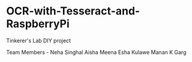 # OCR-with-Tesseract-and-RaspberryPi

Tinkerer's Lab DIY project

Team Members - Neha Singhal
               Aisha Meena
               Esha Kulawe
               Manan K Garg
               
    
